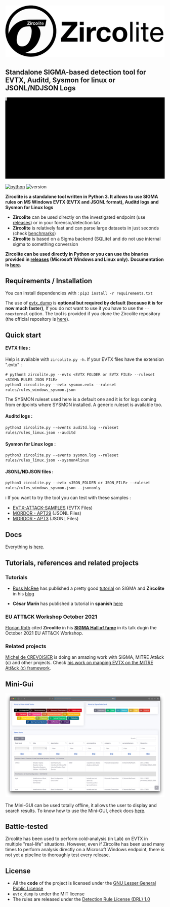 # <p align="center">![](pics/zircolite_400.png)</p>

## Standalone SIGMA-based detection tool for EVTX, Auditd, Sysmon for linux or JSONL/NDJSON Logs 
![](pics/Zircolite.svg)

[![python](https://img.shields.io/badge/python-3.8-blue)](https://www.python.org/)
![version](https://img.shields.io/badge/Architecture-64bit-red)

**Zircolite is a standalone tool written in Python 3. It allows to use SIGMA rules on MS Windows EVTX (EVTX and JSONL format), Auditd logs and Sysmon for Linux logs**

- **Zircolite** can be used directly on the investigated endpoint (use [releases](https://github.com/wagga40/Zircolite/releases)) or in your forensic/detection lab
- **Zircolite** is relatively fast and can parse large datasets in just seconds (check [benchmarks](docs/Internals.md#benchmarks))
- **Zircolite** is based on a Sigma backend (SQLite) and do not use internal sigma to something conversion 

**Zircolite can be used directly in Python or you can use the binaries provided in [releases](https://github.com/wagga40/Zircolite/releases) (Microsoft Windows and Linux  only).** 
**Documentation is [here](docs).**

## Requirements / Installation

You can install dependencies with : `pip3 install -r requirements.txt`

The use of [evtx_dump](https://github.com/omerbenamram/evtx) is **optional but required by default (because it is for now much faster)**, If you do not want to use it you have to use the `--noexternal` option. The tool is provided if you clone the Zircolite repository (the official repository is [here](https://github.com/omerbenamram/evtx)).

## Quick start

#### EVTX files : 

Help is available with `zircolite.py -h`. If your EVTX files have the extension ".evtx" :

```shell
# python3 zircolite.py --evtx <EVTX FOLDER or EVTX FILE> --ruleset <SIGMA RULES JSON FILE>
python3 zircolite.py --evtx sysmon.evtx --ruleset rules/rules_windows_sysmon.json
```
The SYSMON ruleset used here is a default one and it is for logs coming from endpoints where SYSMON installed. A generic ruleset is available too.

#### Auditd logs : 

```shell
python3 zircolite.py --events auditd.log --ruleset rules/rules_linux.json --auditd
```

#### Sysmon for Linux logs : 

```shell
python3 zircolite.py --events sysmon.log --ruleset rules/rules_linux.json --sysmon4linux
```

#### JSONL/NDJSON files : 

```shell
python3 zircolite.py --evtx <JSON_FOLDER or JSON_FILE> --ruleset rules/rules_windows_sysmon.json --jsononly
```

:information_source: If you want to try the tool you can test with these samples : 

- [EVTX-ATTACK-SAMPLES](https://github.com/sbousseaden/EVTX-ATTACK-SAMPLES) (EVTX Files)
- [MORDOR - APT29](https://github.com/OTRF/Security-Datasets/tree/master/datasets/compound/apt29) (JSONL Files)
- [MORDOR - APT3](https://github.com/OTRF/Security-Datasets/tree/master/datasets/compound/windows/apt3) (JSONL Files)

## Docs

Everything is [here](docs).

## Tutorials, references and related projects

### Tutorials

- [Russ McRee](https://holisticinfosec.io) has published a pretty good [tutorial](https://holisticinfosec.io/post/2021-09-28-zircolite/) on SIGMA and **Zircolite** in his [blog](https://holisticinfosec.io/post/2021-09-28-zircolite/)

- **César Marín** has published a tutorial in **spanish** [here](https://derechodelared.com/zircolite-ejecucion-de-reglas-sigma-en-ficheros-evtx/)

### EU ATT&CK Workshop October 2021

[Florian Roth](https://github.com/Neo23x0/) cited **Zircolite** in his [**SIGMA Hall of fame**](https://github.com/Neo23x0/Talks/blob/master/Sigma_Hall_of_Fame_20211022.pdf) in its talk dugin the October 2021 EU ATT&CK Workshop.

### Related projects

[Michel de CREVOISIER](https://github.com/mdecrevoisier) is doing an amazing work with SIGMA, MITRE Att&ck (c) and other projects. Check [his work on mapping EVTX on the MITRE Att&ck (c) framework](https://github.com/mdecrevoisier/EVTX-to-MITRE-Attack).

## Mini-Gui

![](pics/gui.jpg)

The Mini-GUI can be used totally offline, it allows the user to display and search results. To know how to use the Mini-GUI, check docs [here](docs).

## Battle-tested

Zircolite has been used to perform cold-analysis (in Lab) on EVTX in multiple "real-life" situations. 
However, even if Zircolite has been used many times to perform analysis directly on a Microsoft Windows endpoint, there is not yet a pipeline to thoroughly test every release.

## License

- All the **code** of the project is licensed under the [GNU Lesser General Public License](https://www.gnu.org/licenses/lgpl-3.0.en.html)
- `evtx_dump` is under the MIT license
- The rules are released under the [Detection Rule License (DRL) 1.0](https://github.com/Neo23x0/sigma/blob/master/LICENSE.Detection.Rules.md)
